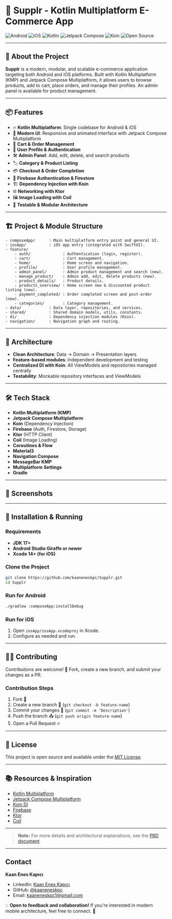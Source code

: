 # 🛒 Supplr - Kotlin Multiplatform E-Commerce App

![Android](https://img.shields.io/badge/Android-✅-green)
![iOS](https://img.shields.io/badge/iOS-✅-blue)
![Kotlin](https://img.shields.io/badge/Kotlin-Multiplatform-orange)
![Jetpack Compose](https://img.shields.io/badge/Jetpack%20Compose-%F0%9F%9A%80-orange)
![Koin](https://img.shields.io/badge/Koin-DI-yellow)
![Open Source](https://img.shields.io/badge/Open%20Source-%E2%9C%94%EF%B8%8F-lightgrey)

---

## 🚀 About the Project

**Supplr** is a modern, modular, and scalable e-commerce application targeting both Android and iOS platforms. Built with Kotlin Multiplatform (KMP) and Jetpack Compose Multiplatform, it allows users to browse products, add to cart, place orders, and manage their profiles. An admin panel is available for product management.

---

## 📦 Features

- 🔥 **Kotlin Multiplatform**: Single codebase for Android & iOS
- 🎨 **Modern UI**: Responsive and animated interface with Jetpack Compose Multiplatform
- 🛒 **Cart & Order Management**
- 👤 **User Profile & Authentication**
- 🛠️ **Admin Panel**: Add, edit, delete, and search products
- 🏷️ **Category & Product Listing**
- 💳 **Checkout & Order Completion**
- 🔐 **Firebase Authentication & Firestore**
- 🏗️ **Dependency Injection with Koin**
- 🌐 **Networking with Ktor**
- 🖼️ **Image Loading with Coil**
- 🧪 **Testable & Modular Architecture**

---

## 🏗️ Project & Module Structure

```
- composeApp/      : Main multiplatform entry point and general UI.
- iosApp/          : iOS app entry (integrated with SwiftUI).
- feature/
    - auth/              : Authentication (login, register).
    - cart/              : Cart management.
    - home/              : Home screen and navigation.
    - profile/           : User profile management.
    - admin_panel/       : Admin product management and search (new).
    - manage_product/    : Admin add, edit, delete products (new).
    - product_details/   : Product details.
    - products_overview/ : Home screen new & discounted product listing (new).
    - payment_completed/ : Order completed screen and post-order (new).
    - categories/        : Category management.
- data/            : Data layer, repositories, and services.
- shared/          : Shared domain models, utils, constants.
- di/              : Dependency injection modules (Koin).
- navigation/      : Navigation graph and routing.
```

---

## 🧩 Architecture

- **Clean Architecture**: Data → Domain → Presentation layers
- **Feature-based modules**: Independent development and testing
- **Centralized DI with Koin**: All ViewModels and repositories managed centrally
- **Testability**: Mockable repository interfaces and ViewModels

---

## 🛠️ Tech Stack

- **Kotlin Multiplatform (KMP)**
- **Jetpack Compose Multiplatform**
- **Koin** (Dependency Injection)
- **Firebase** (Auth, Firestore, Storage)
- **Ktor** (HTTP Client)
- **Coil** (Image Loading)
- **Coroutines & Flow**
- **Material3**
- **Navigation Compose**
- **MessageBar KMP**
- **Multiplatform Settings**
- **Gradle**

---

## 📱 Screenshots

<!-- Add screenshots of key app screens here. Example: -->
<!--
### Home
![Home](docs/screenshots/home.png)
### Cart
![Cart](docs/screenshots/cart.png)
### Admin Panel
![Admin Panel](docs/screenshots/admin_panel.png)
-->

---

## 🚀 Installation & Running

### Requirements

- **JDK 17+**
- **Android Studio Giraffe or newer**
- **Xcode 14+ (for iOS)**

### Clone the Project

```sh
git clone https://github.com/kaaneneskpc/Supplr.git
cd Supplr
```

### Run for Android

```sh
./gradlew :composeApp:installDebug
```

### Run for iOS

1. Open `iosApp/iosApp.xcodeproj` in Xcode.
2. Configure as needed and run.

---

## 🧑‍💻 Contributing

Contributions are welcome! 🎉 Fork, create a new branch, and submit your changes as a PR.

### Contribution Steps

1. Fork 🍴
2. Create a new branch 🚀 (`git checkout -b feature-name`)
3. Commit your changes 🎯 (`git commit -m 'Description'`)
4. Push the branch 📤 (`git push origin feature-name`)
5. Open a Pull Request 🔥

---

## 📝 License

This project is open source and available under the [MIT License](LICENSE).

---

## 📚 Resources & Inspiration

- [Kotlin Multiplatform](https://kotlinlang.org/docs/multiplatform.html)
- [Jetpack Compose Multiplatform](https://www.jetbrains.com/lp/compose-multiplatform/)
- [Koin DI](https://insert-koin.io/)
- [Firebase](https://firebase.google.com/)
- [Ktor](https://ktor.io/)
- [Coil](https://coil-kt.github.io/coil/)

---

> **Note:** For more details and architectural explanations, see the [PRD document](./prd.md).

---

## Contact

**Kaan Enes Kapıcı**
- LinkedIn: [Kaan Enes Kapıcı](https://www.linkedin.com/in/kaaneneskpc/)
- GitHub: [@kaaneneskpc](https://github.com/kaaneneskpc)
- Email: kaaneneskpc1@gmail.com


💡 **Open to feedback and collaboration!** If you're interested in modern mobile architecture, feel free to connect. 🚀
